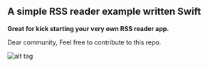 <h2> A simple RSS reader example written Swift </h2>

<strong>Great for kick starting your very own RSS reader app.</strong>

Dear community, 
Feel free to contribute to this repo.

![alt tag](https://github.com/arled/RSS-xml-reader-swift-3/blob/master/RSSwift/RSSwift/feed.png)

